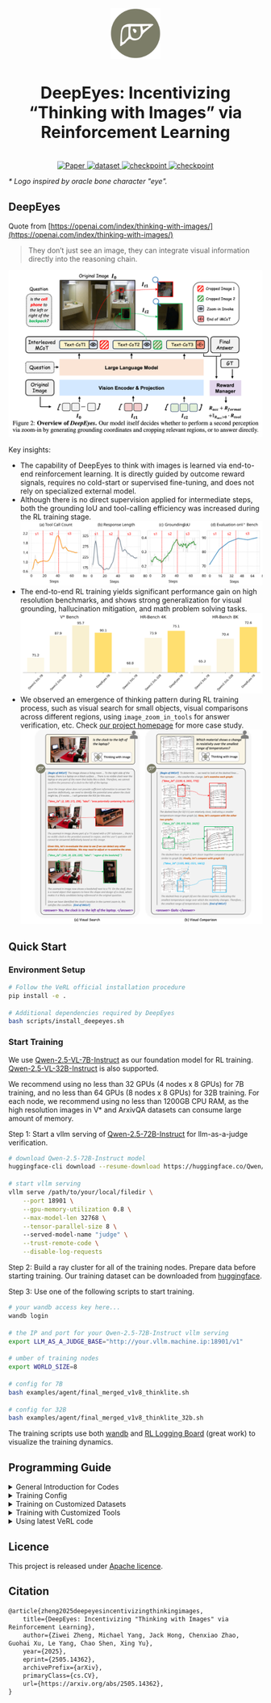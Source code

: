 

<div align="center">
  <img src="docs/logo-deepeyes.jpg" alt="logo" height="100">
  <h1 style="font-size: 32px; font-weight: bold;"> DeepEyes: Incentivizing “Thinking with Images” via Reinforcement Learning </h1>

  <br>

  <a href="https://arxiv.org/abs/2505.14362">
    <img src="https://img.shields.io/badge/ArXiv-DeepEyes-brown?logo=arxiv" alt="Paper">
  </a>
  <a href="https://huggingface.co/datasets/ChenShawn/DeepEyes-Datasets-47k">
    <img src="https://img.shields.io/badge/🤗 huggingface-Dataset-blue" alt="dataset">
  </a>
  <a href="https://huggingface.co/ChenShawn/DeepEyes-7B">
    <img src="https://img.shields.io/badge/🤗 huggingface-Model-purple" alt="checkpoint">
  </a>
  <a href="https://visual-agent.github.io/">
    <img src="https://img.shields.io/badge/-HomePage-black?logo=github" alt="checkpoint">
  </a>
</div>

*\* Logo inspired by oracle bone character "eye".*

## DeepEyes
Quote from [https://openai.com/index/thinking-with-images/](https://openai.com/index/thinking-with-images/)
> They don’t just see an image, they can integrate visual information directly into the reasoning chain.

![](docs/fig2.png)

Key insights:
- The capability of DeepEyes to think with images is learned via end-to-end reinforcement learning. It is directly guided by outcome reward signals, requires no cold-start or supervised fine-tuning, and does not rely on specialized external model.
- Although there is no direct supervision applied for intermediate steps, both the grounding IoU and tool-calling efficiency was increased during the RL training stage.
![](docs/fig_finding1.svg)
- The end-to-end RL training yields significant performance gain on high resolution benchmarks, and shows strong generalization for visual grounding, hallucination mitigation, and math problem solving tasks.
![](docs/accuracy_comparison.svg)
- We observed an emergence of thinking pattern during RL training process, such as visual search for small objects, visual comparisons across different regions, using `image_zoom_in_tools` for answer verification, etc. Check [our project homepage](https://visual-agent.github.io/) for more case study.
![](docs/fig1_sc2.png)

##  Quick Start

### Environment Setup

```bash
# Follow the VeRL official installation procedure
pip install -e .

# Additional dependencies required by DeepEyes
bash scripts/install_deepeyes.sh
```

### Start Training

We use [Qwen-2.5-VL-7B-Instruct](https://huggingface.co/Qwen/Qwen2.5-VL-7B-Instruct) as our foundation model for RL training. [Qwen-2.5-VL-32B-Instruct](https://huggingface.co/Qwen/Qwen2.5-VL-32B-Instruct) is also supported.

We recommend using no less than 32 GPUs (4 nodes x 8 GPUs) for 7B training, and no less than 64 GPUs (8 nodes x 8 GPUs) for 32B training. For each node, we recommend using no less than 1200GB CPU RAM, as the high resolution images in V* and ArxivQA datasets can consume large amount of memory.

Step 1: Start a vllm serving of [Qwen-2.5-72B-Instruct](https://huggingface.co/Qwen/Qwen2.5-72B-Instruct) for llm-as-a-judge verification.

```bash
# download Qwen-2.5-72B-Instruct model
huggingface-cli download --resume-download https://huggingface.co/Qwen/Qwen2.5-72B-Instruct --local-dir /path/to/your/local/filedir --local-dir-use-symlinks False

# start vllm serving
vllm serve /path/to/your/local/filedir \
    --port 18901 \
    --gpu-memory-utilization 0.8 \
    --max-model-len 32768 \
    --tensor-parallel-size 8 \ 
    --served-model-name "judge" \
    --trust-remote-code \
    --disable-log-requests
```

Step 2: Build a ray cluster for all of the training nodes. Prepare data before starting training. Our training dataset can be downloaded from [huggingface](https://huggingface.co/datasets/ChenShawn/DeepEyes-Datasets-47k).


Step 3: Use one of the following scripts to start training.

```bash
# your wandb access key here...
wandb login

# the IP and port for your Qwen-2.5-72B-Instruct vllm serving
export LLM_AS_A_JUDGE_BASE="http://your.vllm.machine.ip:18901/v1"

# umber of training nodes
export WORLD_SIZE=8

# config for 7B
bash examples/agent/final_merged_v1v8_thinklite.sh

# config for 32B
bash examples/agent/final_merged_v1v8_thinklite_32b.sh
```

The training scripts use both [wandb](https://wandb.ai/site/) and [RL Logging Board](https://github.com/HarderThenHarder/RLLoggingBoard) (great work) to visualize the training dynamics.

## Programming Guide

<details>
<summary>General Introduction for Codes</summary>

### General Introduction

The code in this repository is a general agentic RL training framework based on [VeRL](https://github.com/volcengine/verl). Apart from DeepEyes, it is possible to perform any form of general agentic RL (multi-turn RL) training using our code implementation.

The code is designed to fulfill the following needs:
- **High efficient Agent RL training**: Agent rollout is asynchronous among all data parallel groups.
- **Allowing dynamic multi-modal input in agent observations**: This is the key for the RL training of "thinking with images" ability.
- **Allowing hybrid training for agent data with different tools and non-agentic data**: Tool usage is not hard-coded in rollout loop, instead, each sample can specify its own tool usage constraint via `env_name` field.
- **Support for algorithm**: PPO, GRPO, and reinforce++ are supported. We modified the advantage estimation, the policy loss masks, as well as the mrope for Qwen-VL models, to make it compatible with the interleaved structure of agentic multi-turn RL training.
- **Compatible for latest VeRL updates**: agentic RL training is implemented as a plugin for VeRL, making it easy to merge with the latest VeRL updates. Once you turn off the plugin switch, the functionality will be no different to the original version of VeRL.

</details>

<details>
<summary>Training Config</summary>

### Training Config
Most config parameters are exactly the same as in [verl official documentation](https://verl.readthedocs.io/en/latest/index.html).

An additional group of config parameters is added to the default config [verl/trainer/config/ppo_trainer.yaml](verl/trainer/config/ppo_trainer.yaml) for agent RL setting.

```yaml
agent:
  activate_agent: False
  single_response_max_tokens: 32768
  max_turns: 50
  concurrent_workers: 1
  tool_name_key: env_name
  tool_meta_key: null
  custom_stop: []
  show_tqdm: True
  vl_model_path: ${actor_rollout_ref.model.path}
  max_vllm_images: 32
  max_vllm_videos: 1
```

Arguments:
- `activate_agent`: The switch to enable agent RL training. Setting this to False, the running code will be identical to the original version of verl.
- `single_response_max_tokens`: The maximum number of tokens allowed to be generated in a single time agent interaction. Setting it to half or one third of the `max_response_length` to avoid the left padding problem.
- `max_turns`: the maximum number os interactions that the agent is allowed to perform in an entire trajectory.
- `concurrent_workers`: Number of threads that are used to execute the agent environment interation at the same time.
- `custom_stop`: Forcing vllm engine to stop generating on custom strings. This is useful if agent training is based on custom prompt template.
- `vl_model_path`: DO NOT CHANGE ITS VALUE IN YOUR SCRIPT.
- `max_vllm_images` and `max_vllm_videos`: the limit for maximum number of images and videos in vllm engine.

</details>

<!-- <details>
<summary>Code Navigation</summary>

### Code Navigation

Reproduction code for our [DeepEyes](https://arxiv.org/abs/2505.14362).
- Training script: [examples/agent/final_merged_v1v8_thinklite.sh](examples/agent/final_merged_v1v8_thinklite.sh)
- Tool definition: [verl/workers/agent/envs/mm_process_engine/visual_toolbox_v2.py](verl/workers/agent/envs/mm_process_engine/visual_toolbox_v2.py)
- Reward definition: [verl/utils/reward_score/vl_agent.py](verl/utils/reward_score/vl_agent.py)

Reproduction code for [R1-Searcher](https://github.com/RUCAIBox/R1-Searcher) using PPO.
- Training script: [examples/agent/train_ppo_rag_v2.sh](examples/agent/train_ppo_rag_v2.sh)
- Tool definition: [verl/workers/agent/envs/rag_engine/rag_engine_v2.py](verl/workers/agent/envs/rag_engine/rag_engine_v2.py)
- Reward definition: [verl/utils/reward_score/agent.py](verl/utils/reward_score/agent.py)

</details> -->

<details>
<summary>Training on Customized Datasets</summary>

### Use your own data
Add an additional field `env_name` to your data parquet files. The `env_name` of each sample should specify the which tool is allowed to use when performing agent rollout. For non-agent training data, leave the `env_name` to None or empty string.

For DeepEyes style training, for example, `env_name` should be specified as `visual_toolbox_v2`.

The rest part is no different to the original VeRL dataset format. Refer to [VeRL official documentation](https://verl.readthedocs.io/en/latest/index.html) for details.

</details>

<details>
<summary>Training with Customized Tools</summary>

### Implement your own tools
Implement your tool function in a new class that inherents `ToolBase` class in [verl/workers/agent/tool_envs.py](verl/workers/agent/tool_envs.py) as its base class.

The subclass MUST include `name` variable, whose value corresponds to the `env_name` field in training data parquet files.

Implement the `execute` and `reset` functions. Here is an simple example:

Example code:
```python
class CustomTool(ToolBase):
    name = "custom_tool_v0"

    def __init__(self, _name, _desc, _params, **kwargs):
        super().__init__(name=self.name)

    def execute(self, action_string: str, **kwargs) -> tuple:
        """
        Execute the tool functionality based on the LLM generated text.
        This function is called EACH TIME after vllm.generate
        
        Args:
            action_string: The string generated by LLM via vllm.generate.

        Returns:
            observation: The structured observation with the processed image.
            reward: setting a non-zero value if you want to assign a reward to the LAST GENERATED TOKEN in the intermediate steps.
            done: Whether the episode is terminated.
            info: Additional info.
        """
        pass

    def reset(self, raw_prompt, multi_modal_data, origin_multi_modal_data, **kwargs):
        """
        This function is called ONLY ONCE when initializing the tools

        Args:
            raw_prompt: setting config param `data.return_raw_chat=True` to get raw prompt input.
            multi_modal_data: refer to vllm documentation for details https://docs.vllm.ai/en/stable/features/multimodal_inputs.html
            origin_multi_modal_data: VLM vision processor can modify the original images, typically by resizing, when they are too small or too large, use this param if you want to get access to the unmodified vision input.
        """
        pass
```

Refer to [verl/workers/agent/envs/mm_process_engine/visual_toolbox_v2.py](verl/workers/agent/envs/mm_process_engine/visual_toolbox_v2.py) as an example for the `image_zoom_in_tool` in DeepEyes.

**Important**: Import your custom tool in [verl/workers/agent/__init__.py](verl/workers/agent/__init__.py)

```python
from .envs.your_custom_tool import CustomTool
```

</details>

<details>
<summary>Using latest VeRL code</summary>

### Using latest VeRL code
In case you want to use the latest VeRL code for training.

```bash
git remote add official https://github.com/volcengine/verl.git
git pull official main
```

As shown in the commit history, we have been doing this for several times to sync latest verl updates.

The last time we sync with the verl main branch was on **April 23, 2025**. In the future, to ensure the reproducibility of our code, we will only do this on dev branch.

</details>

## Licence

This project is released under [Apache licence](./LICENSE).

## Citation

```
@article{zheng2025deepeyesincentivizingthinkingimages,
    title={DeepEyes: Incentivizing "Thinking with Images" via Reinforcement Learning}, 
    author={Ziwei Zheng, Michael Yang, Jack Hong, Chenxiao Zhao, Guohai Xu, Le Yang, Chao Shen, Xing Yu},
    year={2025},
    eprint={2505.14362},
    archivePrefix={arXiv},
    primaryClass={cs.CV},
    url={https://arxiv.org/abs/2505.14362}, 
}
```